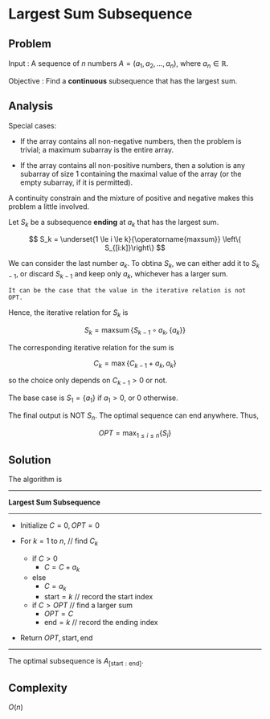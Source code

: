 # Largest Sum Subsequence


## Problem

Input
: A sequence of $n$ numbers $A = (a_1, a_2, \ldots, a_n)$, where $a_n \in \mathbb{R}$.

Objective
: Find a **continuous** subsequence that has the largest sum.

## Analysis


Special cases:

- If the array contains all non-negative numbers, then the problem is trivial; a maximum subarray is the entire array.

- If the array contains all non-positive numbers, then a solution is any subarray of size 1 containing the maximal value of the array (or the empty subarray, if it is permitted).

A continuity constrain and the mixture of positive and negative makes this problem a little involved.

Let $S_k$ be a subsequence **ending** at $a_k$ that has the largest sum.

$$
S_k = \underset{1 \le i \le k}{\operatorname{maxsum}}   \left\{ S_{[i:k]}\right\}
$$


We can consider the last number $a_k$. To obtina $S_k$, we can either add it to $S_{k-1}$, or discard $S_{k-1}$ and keep only $a_k$, whichever has a larger sum.

```{margin} Takeaway
It can be the case that the value in the iterative relation is not OPT.
```

Hence, the iterative relation for $S_k$ is

$$
S_k = \operatorname{maxsum}  \left\{ S_{k-1} \circ a_k, \left\{ a_k \right\} \right\}
$$

The corresponding iterative relation for the sum is

$$
C_k = \max \left\{ C_{k-1} + a_k, a_k \right\}
$$

so the choice only depends on $C_{k-1} >0$ or not.

The base case is $S_1= \left\{ a_1 \right\}$ if $a_1 > 0$, or $0$ otherwise.

The final output is NOT $S_n$. The optimal sequence can end anywhere. Thus,

$$OPT = \max _{1 \le i \le n} \left\{ S_i \right\}$$

## Solution

The algorithm is

---
**Largest Sum Subsequence**

---
- Initialize $C=0, OPT=0$

- For $k=1$ to $n$, // find $C_k$

  - if $C>0$
    - $C = C + a_k$
  - else
    - $C = a_k$
    - $\text{start}  = k$ // record the start index
  - if $C>OPT$ // find a larger sum
    - $OPT = C$
    - $\text{end}  = k$ // record the ending index

- Return $OPT, \text{start} , \text{end}$
---

The optimal subsequence is $A_{[\text{start}: \text{end}]}$.

## Complexity

$O(n)$
